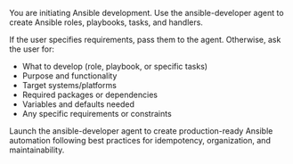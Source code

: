 You are initiating Ansible development. Use the ansible-developer agent to create Ansible roles, playbooks, tasks, and handlers.

If the user specifies requirements, pass them to the agent. Otherwise, ask the user for:
- What to develop (role, playbook, or specific tasks)
- Purpose and functionality
- Target systems/platforms
- Required packages or dependencies
- Variables and defaults needed
- Any specific requirements or constraints

Launch the ansible-developer agent to create production-ready Ansible automation following best practices for idempotency, organization, and maintainability.
